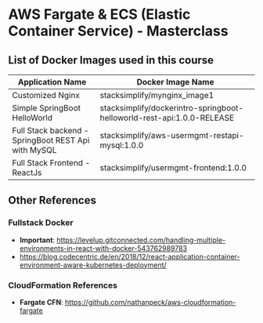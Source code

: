 # AWS Fargate & ECS (Elastic Container Service) - Masterclass

## List of Docker Images used in this course
| Application Name                 | Docker Image Name                          |
| ------------------------------- | --------------------------------------------- |
| Customized Nginx  | stacksimplify/mynginx_image1 |
| Simple SpringBoot HelloWorld | stacksimplify/dockerintro-springboot-helloworld-rest-api:1.0.0-RELEASE |
| Full Stack backend - SpringBoot REST Api with MySQL| stacksimplify/aws-usermgmt-restapi-mysql:1.0.0 |
| Full Stack Frontend - ReactJs  | stacksimplify/usermgmt-frontend:1.0.0 |



## Other References
### Fullstack Docker
- **Important**: https://levelup.gitconnected.com/handling-multiple-environments-in-react-with-docker-543762989783
- https://blog.codecentric.de/en/2018/12/react-application-container-environment-aware-kubernetes-deployment/

### CloudFormation References
- **Fargate CFN**: https://github.com/nathanpeck/aws-cloudformation-fargate
